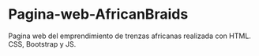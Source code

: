 # Pagina-web-AfricanBraids
Pagina web del emprendimiento de trenzas africanas realizada con HTML. CSS, Bootstrap y JS.
